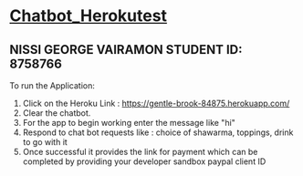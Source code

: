# <a href="https://github.com/Ngeorge83/chatbot_herokutest/" target="_blank">Chatbot_Herokutest</a>

## NISSI GEORGE VAIRAMON STUDENT ID: 8758766

To run the Application:

1. Click on the Heroku Link : https://gentle-brook-84875.herokuapp.com/
2. Clear the chatbot.
4. For the app to begin working enter the message like "hi"
5. Respond to chat bot requests like : choice of shawarma, toppings, drink to go with it
6. Once successful it provides the link for payment which can be completed by providing your developer sandbox paypal client ID 




